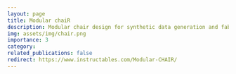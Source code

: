 ```yaml
---
layout: page
title: Modular chaiR
description: Modular chair design for synthetic data generation and fabrication.
img: assets/img/chair.png
importance: 3
category: 
related_publications: false
redirect: https://www.instructables.com/Modular-CHAIR/
---
```


